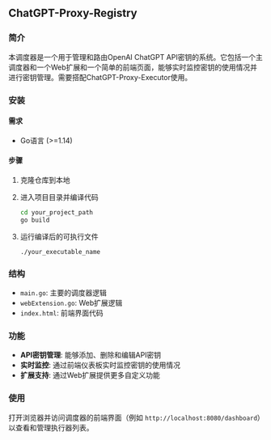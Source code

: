 ## ChatGPT-Proxy-Registry

### 简介

本调度器是一个用于管理和路由OpenAI ChatGPT API密钥的系统。它包括一个主调度器和一个Web扩展和一个简单的前端页面，能够实时监控密钥的使用情况并进行密钥管理。需要搭配ChatGPT-Proxy-Executor使用。

### 安装

#### 需求

- Go语言 (>=1.14)

#### 步骤

1. 克隆仓库到本地

2. 进入项目目录并编译代码

   ```bash
   cd your_project_path
   go build
   ```

3. 运行编译后的可执行文件

   ```
   ./your_executable_name
   ```

### 结构

- `main.go`: 主要的调度器逻辑
- `webExtension.go`: Web扩展逻辑
- `index.html`: 前端界面代码

### 功能

- **API密钥管理**: 能够添加、删除和编辑API密钥
- **实时监控**: 通过前端仪表板实时监控密钥的使用情况
- **扩展支持**: 通过Web扩展提供更多自定义功能

### 使用

打开浏览器并访问调度器的前端界面（例如 `http://localhost:8080/dashboard`）以查看和管理执行器列表。

